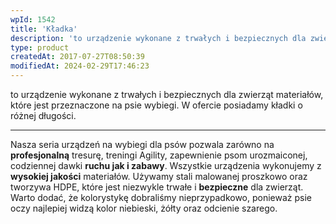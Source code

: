 ```yaml
---
wpId: 1542
title: 'Kładka'
description: 'to urządzenie wykonane z trwałych i bezpiecznych dla zwierząt materiałów, które jest przeznaczone na psie wybiegi. W ofercie posiadamy kładki o różnej długości. Nasza seria urządzeń na wybiegi dla psów pozwala zarówno na profesjonalną tresurę, treningi Agility, zapewnienie psom urozmaiconej, codziennej dawki ruchu jak i zabawy. Wszystkie urządzenia wykonujemy z wysokiej jakości materiałów. Używamy stali ...'
type: product
createdAt: 2017-07-27T08:50:39
modifiedAt: 2024-02-29T17:46:23
---
```



to urządzenie wykonane z trwałych i bezpiecznych dla zwierząt materiałów, które jest przeznaczone na psie wybiegi. W ofercie posiadamy kładki o różnej długości.

* * *

Nasza seria urządzeń na wybiegi dla psów pozwala zarówno na **profesjonalną** tresurę, treningi Agility, zapewnienie psom urozmaiconej, codziennej dawki **ruchu jak i zabawy**. Wszystkie urządzenia wykonujemy z **wysokiej jakości** materiałów. Używamy stali malowanej proszkowo oraz tworzywa HDPE, które jest niezwykle trwałe i **bezpieczne** dla zwierząt. Warto dodać, że kolorystykę dobraliśmy nieprzypadkowo, ponieważ psie oczy najlepiej widzą kolor niebieski, żółty oraz odcienie szarego.